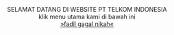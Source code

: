 
<center><b1>SELAMAT DATANG DI WEBSITE PT TELKOM INDONESIA</b1></center>
<center><b2>klik menu utama kami di bawah ini</b2></center>

<center><a href ="pt.html">»fadil gagal nikah«</a>

